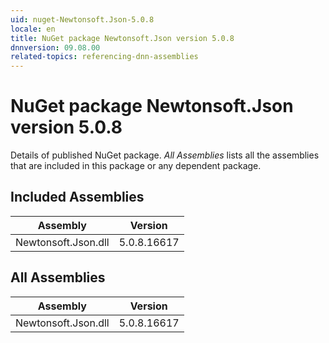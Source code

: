 ```yaml
---
uid: nuget-Newtonsoft.Json-5.0.8
locale: en
title: NuGet package Newtonsoft.Json version 5.0.8
dnnversion: 09.08.00
related-topics: referencing-dnn-assemblies
---
```


# NuGet package Newtonsoft.Json version 5.0.8
Details of published NuGet package.
*All Assemblies* lists all the assemblies that are included in this package or any dependent package.

## Included Assemblies

|Assembly|Version|
|---|---|
|Newtonsoft.Json.dll|5.0.8.16617|

## All Assemblies

|Assembly|Version|
|---|---|
|Newtonsoft.Json.dll|5.0.8.16617|

